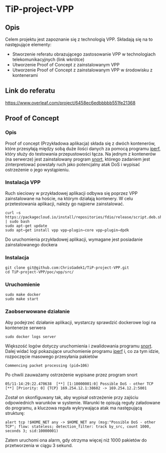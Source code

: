 # TiP-project-VPP

## Opis

Celem projektu jest zapoznanie się z technologią VPP. Składają się na to następujące elementy:
- Stworzenie referatu obrazującego zastosowanie VPP w technologiach telekomunikacyjnych (link wkrótce)
- Utworzenie Proof of Concept z zainstalowanym VPP
- Utworzenie Proof of Concept z zainstalowanym VPP w środowisku z kontenerami

## Link do referatu

https://www.overleaf.com/project/6458ec6edbbbbb551fe21368

## Proof of Concept

### Opis
Proof of concept (Przykładowa aplikacja) składa się z dwóch kontenerów, które przesyłają między sobą duże ilości danych za pomocą programu [iperf](https://iperf.fr/), który służy do testowania przepustowości łącza. Na jednym z kontenerów (na serwerze) jest zainstalowany program [snort](https://www.snort.org/), którego zadaniem jest zinterpretować powstały ruch jako potencjalny atak DoS i wypisać ostrzeżenie o jego wystąpieniu.

### Instalacja VPP

Ruch sieciowy w przykładowej aplikacji odbywa się poprzez VPP zainstalowane na hoście, na którym działają kontenery. W celu przetestowania aplikacji, należy go najpierw zainstalować.

```
curl −s https://packagecloud.io/install/repositories/fdio/release/script.deb.sh | sudo bash
sudo apt-get update
sudo apt−get install vpp vpp−plugin−core vpp−plugin−dpdk
```

Do uruchomienia przykładowej aplikacji, wymagane jest posiadanie zainstalowanego dockera

### Instalacja

```
git clone git@github.com:ChrisGadek1/TiP-project-VPP.git
cd TiP-project-VPP/poc/vpp/src/
```
### Uruchomienie

```
sudo make docker
sudo make start
```

### Zaobserwowane działanie

Aby podejrzeć działanie aplikacji, wystarczy sprawdzić dockerowe logi na kontenerze serwera

```
sudo docker logs server
```

Większość logów dotyczy uruchomienia i zwalidowania programu [snort](https://www.snort.org/). Dalej widać logi pokazujące uruchomienie programu [iperf](https://iperf.fr/) i, co za tym idzie, rozpoczęcie masowego przesyłania pakietów

```
Commencing packet processing (pid=106)
```

Po chwili zauważamy ostrzeżenie wypisane przez program snort

```
05/11-14:29:22.470638  [**] [1:10000001:0] Possible DoS - other TCP [**] [Priority: 0] {TCP} 169.254.12.1:38602 -> 169.254.12.2:5001
```

Został on skonfiguwany tak, aby wypisał ostrzeżenie przy zajściu odpowiednich warunków w systemie. Warunki te opisują reguły załadowane do programu, a kluczowa reguła wykrywająca atak ma następującą strukturę:

```
alert tcp !$HOME_NET any -> $HOME_NET any (msg:"Possible DoS - other TCP"; flow: stateless; detection_filter: track by_src, count 1000, seconds 3; sid:10000001)
```

Zatem uruchomi ona alarm, gdy otrzyma więcej niż 1000 pakietów do przetworzenia w ciągu 3 sekund.
